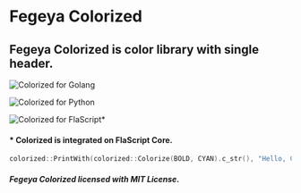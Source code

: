 # Fegeya Colorized
## Fegeya Colorized is color library with single header.

![Colorized for Golang](https://github.com/FerhatGec/gocolorized)

![Colorized for Python](https://github.com/FerhatGec/pycolorized)

![Colorized for FlaScript*](https://github.com/FerhatGec/flascript)

#### * Colorized is integrated on FlaScript Core.

```cpp
colorized::PrintWith(colorized::Colorize(BOLD, CYAN).c_str(), "Hello, Colorized!");
```

##### Fegeya Colorized licensed with MIT License.

